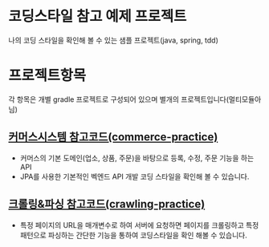 # 코딩스타일 참고 예제 프로젝트
나의 코딩 스타일을 확인해 볼 수 있는 샘플 프로젝트(java, spring, tdd)


# 프로젝트항목
각 항목은 개별 gradle 프로젝트로 구성되어 있으며 별개의 프로젝트입니다(멀티모듈아님)


## [커머스시스템 참고코드(commerce-practice)](/commerce-practice)
- 커머스의 기본 도메인(업소, 상품, 주문)을 바탕으로 등록, 수정, 주문 기능을 하는 API
- JPA를 사용한 기본적인 벡엔드 API 개발 코딩 스타일을 확인해 볼 수 있습니다.

## [크롤링&파싱 참고코드(crawling-practice)](crawling-practice) 
- 특정 페이지의 URL을 매개변수로 하여 서버에 요청하면 페이지를 크롤링하고 특정   
  패턴으로 파싱하는 간단한 기능을 통하여 코딩스타일을 확인 해볼 수 있습니다.

